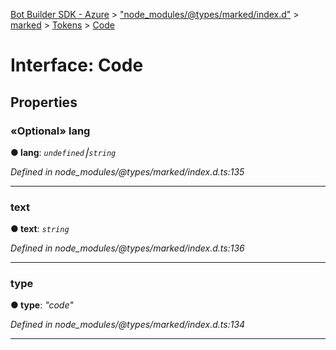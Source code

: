 [Bot Builder SDK - Azure](../README.md) > ["node_modules/@types/marked/index.d"](../modules/_node_modules__types_marked_index_d_.md) > [marked](../modules/_node_modules__types_marked_index_d_.marked.md) > [Tokens](../modules/_node_modules__types_marked_index_d_.marked.tokens.md) > [Code](../interfaces/_node_modules__types_marked_index_d_.marked.tokens.code.md)



# Interface: Code


## Properties
<a id="lang"></a>

### «Optional» lang

**●  lang**:  *`undefined`⎮`string`* 

*Defined in node_modules/@types/marked/index.d.ts:135*





___

<a id="text"></a>

###  text

**●  text**:  *`string`* 

*Defined in node_modules/@types/marked/index.d.ts:136*





___

<a id="type"></a>

###  type

**●  type**:  *"code"* 

*Defined in node_modules/@types/marked/index.d.ts:134*





___


